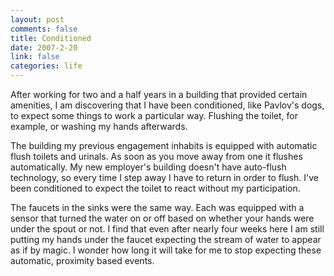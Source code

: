 ```yaml
--- 
layout: post
comments: false
title: Conditioned
date: 2007-2-20
link: false
categories: life
---
```

After working for two and a half years in a building that provided certain amenities, I am discovering that I have been conditioned, like Pavlov's dogs, to expect some things to work a particular way. Flushing the toilet, for example, or washing my hands afterwards.

The building my previous engagement inhabits is equipped with automatic flush toilets and urinals. As soon as you move away from one it flushes automatically. My new employer's building doesn't have auto-flush technology, so every time I step away I have to return in order to flush. I've been conditioned to expect the toilet to react without my participation.

The faucets in the sinks were the same way. Each was equipped with a sensor that turned the water on or off based on whether your hands were under the spout or not. I find that even after nearly four weeks here I am still putting my hands under the faucet expecting the stream of water to appear as if by magic. I wonder how long it will take for me to stop expecting these automatic, proximity based events.
